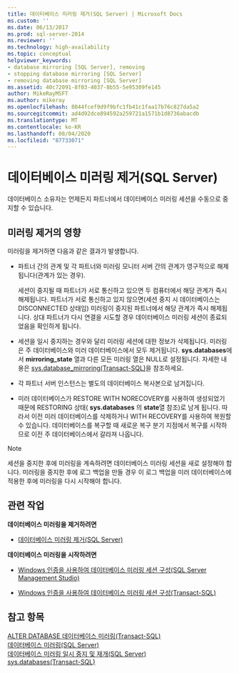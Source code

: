 ```yaml
---
title: 데이터베이스 미러링 제거(SQL Server) | Microsoft Docs
ms.custom: ''
ms.date: 06/13/2017
ms.prod: sql-server-2014
ms.reviewer: ''
ms.technology: high-availability
ms.topic: conceptual
helpviewer_keywords:
- database mirroring [SQL Server], removing
- stopping database mirroring [SQL Server]
- removing database mirroring [SQL Server]
ms.assetid: 40c72091-8f03-4037-8b55-5e95309fe145
author: MikeRayMSFT
ms.author: mikeray
ms.openlocfilehash: 8044fcef9d9f9bfc1fb41c1faa17b76c827da5a2
ms.sourcegitcommit: ad4d92dce894592a259721a1571b1d8736abacdb
ms.translationtype: MT
ms.contentlocale: ko-KR
ms.lasthandoff: 08/04/2020
ms.locfileid: "87733071"
---
```

# <a name="removing-database-mirroring-sql-server"></a>데이터베이스 미러링 제거(SQL Server)
  데이터베이스 소유자는 언제든지 파트너에서 데이터베이스 미러링 세션을 수동으로 중지할 수 있습니다.  
  
## <a name="impact-of-removing-mirroring"></a>미러링 제거의 영향  
 미러링을 제거하면 다음과 같은 결과가 발생합니다.  
  
-   파트너 간의 관계 및 각 파트너와 미러링 모니터 서버 간의 관계가 영구적으로 해제됩니다(관계가 있는 경우).  
  
     세션이 중지될 때 파트너가 서로 통신하고 있으면 두 컴퓨터에서 해당 관계가 즉시 해제됩니다. 파트너가 서로 통신하고 있지 않으면(세션 중지 시 데이터베이스는 DISCONNECTED 상태임) 미러링이 중지된 파트너에서 해당 관계가 즉시 해제됩니다. 상대 파트너가 다시 연결을 시도할 경우 데이터베이스 미러링 세션이 종료되었음을 확인하게 됩니다.  
  
-   세션을 일시 중지하는 경우와 달리 미러링 세션에 대한 정보가 삭제됩니다. 미러링은 주 데이터베이스와 미러 데이터베이스에서 모두 제거됩니다. **sys.databases**에서 **mirroring_state** 열과 다른 모든 미러링 열은 NULL로 설정됩니다. 자세한 내용은 [sys.database_mirroring&#40;Transact-SQL&#41;](/sql/relational-databases/system-catalog-views/sys-database-mirroring-transact-sql)을 참조하세요.  
  
-   각 파트너 서버 인스턴스는 별도의 데이터베이스 복사본으로 남겨집니다.  
  
-   미러 데이터베이스가 RESTORE WITH NORECOVERY를 사용하여 생성되었기 때문에 RESTORING 상태( **sys.databases** 의 **state**열 참조)로 남게 됩니다. 따라서 이전 미러 데이터베이스를 삭제하거나 WITH RECOVERY를 사용하여 복원할 수 있습니다. 데이터베이스를 복구할 때 새로운 복구 분기 지점에서 복구를 시작하므로 이전 주 데이터베이스에서 갈라져 나옵니다.  
  
> [!NOTE]  
>  세션을 중지한 후에 미러링을 계속하려면 데이터베이스 미러링 세션을 새로 설정해야 합니다. 미러링을 중지한 후에 로그 백업을 만들 경우 이 로그 백업을 미러 데이터베이스에 적용한 후에 미러링을 다시 시작해야 합니다.  
  
##  <a name="related-tasks"></a><a name="RelatedTasks"></a> 관련 작업  
 **데이터베이스 미러링을 제거하려면**  
  
-   [데이터베이스 미러링 제거&#40;SQL Server&#41;](database-mirroring-sql-server.md)  
  
 **데이터베이스 미러링을 시작하려면**  
  
-   [Windows 인증을 사용하여 데이터베이스 미러링 세션 구성&#40;SQL Server Management Studio&#41;](establish-database-mirroring-session-windows-authentication.md)  
  
-   [Windows 인증을 사용하여 데이터베이스 미러링 세션 구성&#40;Transact-SQL&#41;](database-mirroring-establish-session-windows-authentication.md)  
  

  
## <a name="see-also"></a>참고 항목  
 [ALTER DATABASE 데이터베이스 미러링&#40;Transact-SQL&#41;](/sql/t-sql/statements/alter-database-transact-sql-database-mirroring)   
 [데이터베이스 미러링&#40;SQL Server&#41;](database-mirroring-sql-server.md)   
 [데이터베이스 미러링 일시 중지 및 재개&#40;SQL Server&#41;](pausing-and-resuming-database-mirroring-sql-server.md)   
 [sys.databases&#40;Transact-SQL&#41;](/sql/relational-databases/system-catalog-views/sys-databases-transact-sql)  
  
  
